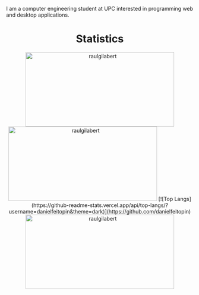 I am a computer engineering student at UPC interested in programming web and desktop applications.

<h1 align = "center">Statistics</h1>
<p align = "center">
  <img src="https://github-readme-stats.vercel.app/api?username=raulgilabert&show_icons=true&theme=dark" alt="raulgilabert" height="200" width="400" />
  <img src="https://github-readme-stats.vercel.app/api/top-langs?username=raulgilabert&show_icons=true&locale=en&theme=dark" alt="raulgilabert" height="200" width="400" />
  [![Top Langs](https://github-readme-stats.vercel.app/api/top-langs/?username=danielfeitopin&theme=dark)](https://github.com/danielfeitopin)
  <img align="center" src="https://github-readme-streak-stats.herokuapp.com/?user=raulgilabert&theme=dark" alt="raulgilabert" height="200" width="400" />
</p>
